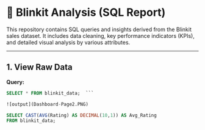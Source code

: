 # 🛒 Blinkit Analysis (SQL Report)

This repository contains SQL queries and insights derived from the Blinkit sales dataset. It includes data cleaning, key performance indicators (KPIs), and detailed visual analysis by various attributes.

---

## 1. View Raw Data

**Query:**
```sql
SELECT * FROM blinkit_data;  ```

![output](Dashboard-Page2.PNG)

SELECT CAST(AVG(Rating) AS DECIMAL(10,1)) AS Avg_Rating
FROM blinkit_data;

